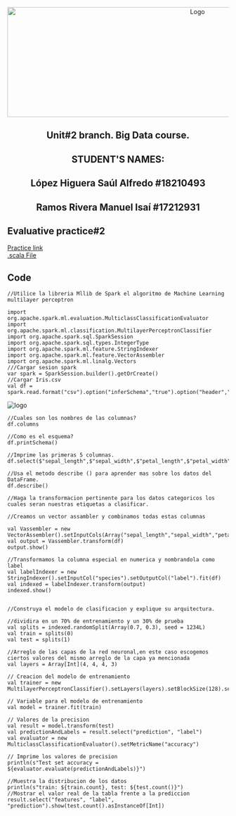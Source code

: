 <p align="center">
    <img alt="Logo" src="https://www.tijuana.tecnm.mx/wp-content/uploads/2021/08/liston-de-logos-oficiales-educacion-tecnm-FEB-2021.jpg" width=850 height=250>
</p>
<H2><p align="center">Unit#2 branch. Big Data course.</p></H2>
<H2><p align="Center">STUDENT'S NAMES: </p></H2>

<H2><p align="Center">López Higuera Saúl Alfredo #18210493</p></H2>

<H2><p align="Center">Ramos Rivera Manuel Isaí #17212931</p></H2>

## Evaluative practice#2
[Practice link]()  
[.scala File]()  
## Code
  ~~~
//Utilice la libreria Mllib de Spark el algoritmo de Machine Learning multilayer perceptron

import org.apache.spark.ml.evaluation.MulticlassClassificationEvaluator
import org.apache.spark.ml.classification.MultilayerPerceptronClassifier
import org.apache.spark.sql.SparkSession
import org.apache.spark.sql.types.IntegerType
import org.apache.spark.ml.feature.StringIndexer
import org.apache.spark.ml.feature.VectorAssembler
import org.apache.spark.ml.linalg.Vectors
///Cargar sesion spark
var spark = SparkSession.builder().getOrCreate()
//Cargar Iris.csv
val df = spark.read.format("csv").option("inferSchema","true").option("header","true").csv("iris.csv")
  ~~~
![logo](/images/a.2.PNG)  
  ~~~
//Cuales son los nombres de las columnas?
df.columns

//Como es el esquema?
df.printSchema()

//Imprime las primeras 5 columnas.
df.select($"sepal_length",$"sepal_width",$"petal_length",$"petal_width",$"species").show()

//Usa el metodo describe () para aprender mas sobre los datos del DataFrame.
df.describe()

//Haga la transformacion pertinente para los datos categoricos los cuales seran nuestras etiquetas a clasificar.

//Creamos un vector assambler y combinamos todas estas columnas

val Vassembler = new VectorAssembler().setInputCols(Array("sepal_length","sepal_width","petal_length","petal_width")).setOutputCol("features")
val output = Vassembler.transform(df)
output.show()

//Transformamos la columna especial en numerica y nombrandola como label
val labelIndexer = new StringIndexer().setInputCol("species").setOutputCol("label").fit(df) 
val indexed = labelIndexer.transform(output) 
indexed.show()


//Construya el modelo de clasificacion y explique su arquitectura.

//dividira en un 70% de entrenamiento y un 30% de prueba
val splits = indexed.randomSplit(Array(0.7, 0.3), seed = 1234L)
val train = splits(0)
val test = splits(1)

//Arreglo de las capas de la red neuronal,en este caso escogemos ciertos valores del mismo arreglo de la capa ya mencionada 
val layers = Array[Int](4, 4, 4, 3)

// Creacion del modelo de entrenamiento
val trainer = new MultilayerPerceptronClassifier().setLayers(layers).setBlockSize(128).setSeed(1234L).setMaxIter(100)

// Variable para el modelo de entrenamiento
val model = trainer.fit(train)
 
// Valores de la precision
val result = model.transform(test)
val predictionAndLabels = result.select("prediction", "label")
val evaluator = new MulticlassClassificationEvaluator().setMetricName("accuracy")
 
// Imprime los valores de precision
println(s"Test set accuracy = ${evaluator.evaluate(predictionAndLabels)}")

//Muestra la distribucion de los datos 
println(s"train: ${train.count}, test: ${test.count()}")
//Mostrar el valor real de la tabla frente a la prediccion
result.select("features", "label", "prediction").show(test.count().asInstanceOf[Int])
  ~~~

